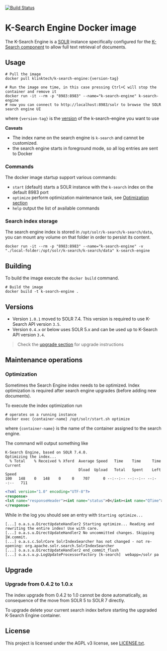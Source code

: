[![Build Status](https://travis-ci.com/k-box/k-search-engine.svg?branch=master)](https://travis-ci.com/k-box/k-search-engine)

# K-Search Engine Docker image

The K-Search Engine is a [SOLR](https://lucene.apache.org/solr/) instance specifically configured for the [K-Search component](https://github.com/k-box/k-search) to allow full text retrieval of documents.

## Usage

```
# Pull the image
docker pull klinktech/k-search-engine:{version-tag}

# Run the image one time, in this case pressing Ctrl+C will stop the container and remove it
docker run -it --rm -p "8983:8983" --name="k-search-engine" k-search-engine
# now you can connect to http://localhost:8983/solr to browse the SOLR search engine UI
```

where `{version-tag}` is the [version](#versions) of the k-search-engine you want to use

**Caveats**

- The index name on the search engine is `k-search` and cannot be customized.
- the search engine starts in foreground mode, so all log entries are sent to Docker

### Commands

The docker image startup support various commands:

- `start` (default) starts a SOLR instance with the `k-search` index on the default 8983 port
- `optimize` perform optimization maintenance task, see [Optimization section](#optimization)
- `help` output the list of available commands

### Search index storage

The search engine index is stored in `/opt/solr/k-search/k-search/data`, you can mount any volume 
on that folder in order to persist its content.

```
docker run -it --rm -p "8983:8983" --name="k-search-engine" -v "./local-folder:/opt/solr/k-search/k-search/data" k-search-engine
```

## Building

To build the image execute the `docker build` command.

```
# Build the image
docker build -t k-search-engine .
```

## Versions

- Version `1.0.1` moved to SOLR 7.4. This version is required to use K-Search API version `3.5`.
- Version `0.4.x` or below uses SOLR 5.x and can be used up to K-Search API version `3.4`.

> Check the [upgrade section](#upgrade) for upgrade instructions

## Maintenance operations

### Optimization

Sometimes the Search Engine index needs to be optimized. Index optimization is required after 
search engine upgrades (before adding new documents).

To execute the index optimization run

```
# operates on a running instance
docker exec {container-name} /opt/solr/start.sh optimize
```

where `{container-name}` is the name of the container assigned to the search engine.

The command will output something like

```
K-Search Engine, based on SOLR 7.4.0.
Optimizing the index...
  % Total    % Received % Xferd  Average Speed   Time    Time     Time  Current
                                 Dload  Upload   Total   Spent    Left  Speed
100   148    0   148    0     0    707      0 --:--:-- --:--:-- --:--:--   711
```
```xml
<?xml version="1.0" encoding="UTF-8"?>
<response>
<lst name="responseHeader"><int name="status">0</int><int name="QTime">52</int></lst>
</response>
```

While in the log you should see an entry with `Starting optimize...`

```
[...] o.a.s.u.DirectUpdateHandler2 Starting optimize... Reading and rewriting the entire index! Use with care.
[...] o.a.s.u.DirectUpdateHandler2 No uncommitted changes. Skipping IW.commit.
[...] o.a.s.c.SolrCore SolrIndexSearcher has not changed - not re-opening: org.apache.solr.search.SolrIndexSearcher
[...] o.a.s.u.DirectUpdateHandler2 end_commit_flush
[...] o.a.s.u.p.LogUpdateProcessorFactory [k-search]  webapp=/solr pa
```

## Upgrade

### Upgrade from 0.4.2 to 1.0.x

The index upgrade from 0.4.2 to 1.0 cannot be done automatically, as consequence of the move from SOLR 5 to SOLR 7 directly.

To upgrade delete your current search index before starting the upgraded K-Search Engine container.

## License

This project is licensed under the AGPL v3 license, see [LICENSE.txt](./LICENSE.txt).
